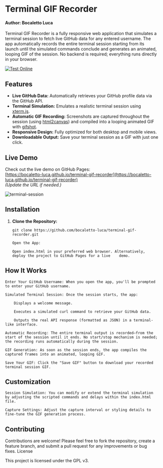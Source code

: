 # Terminal GIF Recorder
#### Author: Bocaletto Luca 

Terminal GIF Recorder is a fully responsive web application that simulates a terminal session to fetch live GitHub data for any entered username. The app automatically records the entire terminal session starting from its launch until the simulated commands conclude and generates an animated, looping GIF of the session. No backend is required; everything runs directly in your browser.

[![Test Online](https://img.shields.io/badge/Test%20Online-Click%20Here-blue?style=for-the-badge)](https://bocaletto-luca.github.io/terminal-gif-recorder/)

## Features

- **Live GitHub Data:** Automatically retrieves your GitHub profile data via the GitHub API.
- **Terminal Simulation:** Emulates a realistic terminal session using [xterm.js](https://xtermjs.org/).
- **Automatic GIF Recording:** Screenshots are captured throughout the session (using [html2canvas](https://html2canvas.hertzen.com/)) and compiled into a looping animated GIF with [gifshot](https://yahoo.github.io/gifshot/).
- **Responsive Design:** Fully optimized for both desktop and mobile views.
- **Downloadable Output:** Save your terminal session as a GIF with just one click.

## Live Demo

Check out the live demo on GitHub Pages:  
[https://bocaletto-luca.github.io/terminal-gif-recorder](https://bocaletto-luca.github.io/terminal-gif-recorder)  
*(Update the URL if needed.)*


![terminal-session](https://github.com/user-attachments/assets/4d55a36b-bdd8-4c2a-8bb2-40d63a6f132f)

## Installation

1. **Clone the Repository:**


       git clone https://github.com/bocaletto-luca/terminal-gif-recorder.git

       Open the App:

       Open index.html in your preferred web browser. Alternatively, deploy the project to GitHub Pages for a live    demo.

## How It Works

    Enter Your GitHub Username: When you open the app, you'll be prompted to enter your GitHub username.

    Simulated Terminal Session: Once the session starts, the app:

        Displays a welcome message.

        Executes a simulated curl command to retrieve your GitHub data.

        Outputs the real API response (formatted as JSON) in a terminal-like interface.

    Automatic Recording: The entire terminal output is recorded—from the start of the session until it ends. No start/stop mechanism is needed; the recording runs automatically during the session.

    GIF Generation: As soon as the session ends, the app compiles the captured frames into an animated, looping GIF.

    Save Your GIF: Click the "Save GIF" button to download your recorded terminal session GIF.

## Customization

    Session Simulation: You can modify or extend the terminal simulation by adjusting the scripted commands and delays within the index.html file.

    Capture Settings: Adjust the capture interval or styling details to fine-tune the GIF generation process.

## Contributing

Contributions are welcome! Please feel free to fork the repository, create a feature branch, and submit a pull request for any improvements or bug fixes.
License

This project is licensed under the GPL v3.
